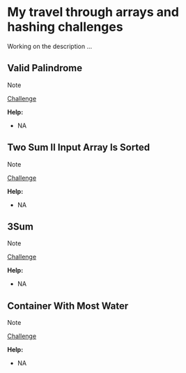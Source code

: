 # My travel through arrays and hashing challenges

Working on the description ...

## Valid Palindrome

> [!NOTE]
> [Challenge](https://leetcode.com/problems/valid-palindrome/)

**Help:**

- NA

## Two Sum II Input Array Is Sorted

> [!NOTE]
> [Challenge](https://leetcode.com/problems/two-sum-ii-input-array-is-sorted/)

**Help:**

- NA

## 3Sum

> [!NOTE]
> [Challenge](https://leetcode.com/problems/3sum/)

**Help:**

- NA

## Container With Most Water

> [!NOTE]
> [Challenge](https://leetcode.com/problems/container-with-most-water/)

**Help:**

- NA
